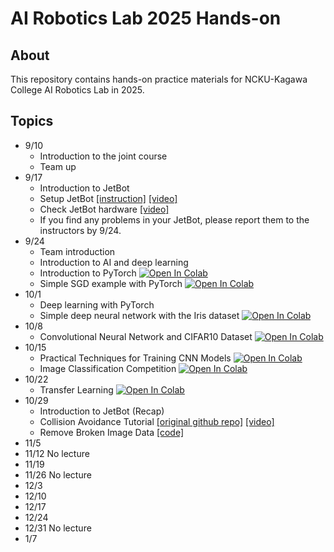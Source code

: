 # AI Robotics Lab 2025 Hands-on

## About
This repository contains hands-on practice materials for NCKU-Kagawa College AI Robotics Lab in 2025.

## Topics
- 9/10
  - Introduction to the joint course
  - Team up   
- 9/17
  - Introduction to JetBot
  - Setup JetBot [[instruction]](https://github.com/naoya1110/ai_robotics_lab_2025_hands_on/blob/main/Week02_Jetbot_Software_Setup.md) [[video]](https://youtu.be/Si-kh8yqQHo)
  - Check JetBot hardware [[video]](https://youtu.be/77WQfj6HOIg)
  - If you find any problems in your JetBot, please report them to the instructors by 9/24.
- 9/24
  - Team introduction
  - Introduction to AI and deep learning
  - Introduction to PyTorch [![Open In Colab](https://colab.research.google.com/assets/colab-badge.svg)](https://colab.research.google.com/github/naoya1110/ai_robotics_lab_2025_hands_on/blob/main/Week03_Introduction_to_PyTorch.ipynb)
  - Simple SGD example with PyTorch [![Open In Colab](https://colab.research.google.com/assets/colab-badge.svg)](https://colab.research.google.com/github/naoya1110/ai_robotics_lab_2025_hands_on/blob/main/Week03_Simple_SGD_Example__with_PyTorch.ipynb)
- 10/1
  - Deep learning with PyTorch
  - Simple deep neural network with the Iris dataset [![Open In Colab](https://colab.research.google.com/assets/colab-badge.svg)](https://colab.research.google.com/github/naoya1110/ai_robotics_lab_2025_hands_on/blob/main/Week04_Simple_MLP_Model_with_the_Iris_Dataset.ipynb)
- 10/8
  - Convolutional Neural Network and CIFAR10 Dataset [![Open In Colab](https://colab.research.google.com/assets/colab-badge.svg)](https://colab.research.google.com/github/naoya1110/ai_robotics_lab_2025_hands_on/blob/main/Week05_Convolutional_Neural_Network_and_CIFAR10_Dataset.ipynb)
- 10/15
  - Practical Techniques for Training CNN Models [![Open In Colab](https://colab.research.google.com/assets/colab-badge.svg)](https://colab.research.google.com/github/naoya1110/ai_robotics_lab_2025_hands_on/blob/main/Week06_Practical_Techniques_for_Training_CNN_Models.ipynb)
  - Image Classification Competition [![Open In Colab](https://colab.research.google.com/assets/colab-badge.svg)](https://colab.research.google.com/github/naoya1110/ai_robotics_lab_2025_hands_on/blob/main/Week06_Image_Classification_Competition.ipynb)
- 10/22
  - Transfer Learning  [![Open In Colab](https://colab.research.google.com/assets/colab-badge.svg)](https://colab.research.google.com/github/naoya1110/ai_robotics_lab_2025_hands_on/blob/main/Week07_Transfer_Learning.ipynb)
- 10/29
  - Introduction to JetBot (Recap)
  - Collision Avoidance Tutorial [[original github repo]](https://github.com/NVIDIA-AI-IOT/jetbot/tree/master/notebooks/collision_avoidance) [[video]](https://youtu.be/LzrU6e_S4yE)
  - Remove Broken Image Data [[code]](https://github.com/naoya1110/ai_robotics_lab_2025_hands_on/blob/main/remove_bloken_img_data.md)
- 11/5
- 11/12 No lecture
- 11/19
- 11/26 No lecture
- 12/3
- 12/10
- 12/17
- 12/24
- 12/31 No lecture
- 1/7 

